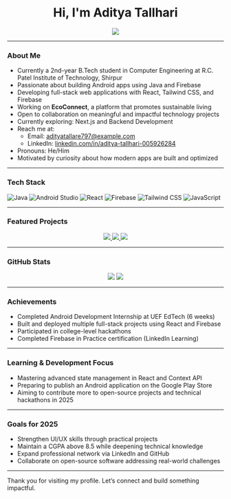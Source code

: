 <h1 align="center">Hi, I'm Aditya Tallhari</h1>

<p align="center">
  <img src="https://readme-typing-svg.herokuapp.com?font=Fira+Code&size=24&pause=1000&center=true&vCenter=true&width=500&lines=Computer+Engineering+Student;Android+and+Web+Developer;Open+Source+Enthusiast;Tech+Explorer" />
</p>

---

### About Me

- Currently a 2nd-year B.Tech student in Computer Engineering at R.C. Patel Institute of Technology, Shirpur  
- Passionate about building Android apps using Java and Firebase  
- Developing full-stack web applications with React, Tailwind CSS, and Firebase  
- Working on **EcoConnect**, a platform that promotes sustainable living  
- Open to collaboration on meaningful and impactful technology projects  
- Currently exploring: Next.js and Backend Development  
- Reach me at:
  - Email: adityatallare797@example.com  
  - LinkedIn: [linkedin.com/in/aditya-tallhari-005926284](https://www.linkedin.com/in/aditya-tallhari-005926284/)  
- Pronouns: He/Him  
- Motivated by curiosity about how modern apps are built and optimized

---

### Tech Stack

![Java](https://img.shields.io/badge/Java-ED8B00?style=for-the-badge&logo=java&logoColor=white)
![Android Studio](https://img.shields.io/badge/Android%20Studio-3DDC84?style=for-the-badge&logo=android-studio&logoColor=white)
![React](https://img.shields.io/badge/React-20232A?style=for-the-badge&logo=react&logoColor=61DAFB)
![Firebase](https://img.shields.io/badge/Firebase-FFCA28?style=for-the-badge&logo=firebase&logoColor=white)
![Tailwind CSS](https://img.shields.io/badge/TailwindCSS-38B2AC?style=for-the-badge&logo=tailwind-css&logoColor=white)
![JavaScript](https://img.shields.io/badge/JavaScript-F7DF1E?style=for-the-badge&logo=javascript&logoColor=black)

---

### Featured Projects

<p align="center">
  <a href="https://github.com/Aditya-tallhari/eco-connect">
    <img src="https://github-readme-stats.vercel.app/api/pin/?username=Aditya-tallhari&repo=eco-connect&theme=tokyonight" />
  </a>
  <a href="https://github.com/Aditya-tallhari/AI-Powered-Sign-Language-Translator">
    <img src="https://github-readme-stats.vercel.app/api/pin/?username=Aditya-tallhari&repo=AI-Powered-Sign-Language-Translator&theme=tokyonight" />
  </a>
  <a href="https://github.com/Aditya-tallhari/Aditya-Portfolio">
    <img src="https://github-readme-stats.vercel.app/api/pin/?username=Aditya-tallhari&repo=Aditya-Portfolio&theme=tokyonight" />
  </a>
</p>

---

### GitHub Stats

<p align="center">
  <img src="https://github-readme-stats.vercel.app/api?username=Aditya-tallhari&show_icons=true&theme=tokyonight" />
  <img src="https://github-readme-streak-stats.herokuapp.com/?user=Aditya-tallhari&theme=tokyonight" />
</p>

---

### Achievements

- Completed Android Development Internship at UEF EdTech (6 weeks)
- Built and deployed multiple full-stack projects using React and Firebase
- Participated in college-level hackathons
- Completed Firebase in Practice certification (LinkedIn Learning)

---

### Learning & Development Focus

- Mastering advanced state management in React and Context API  
- Preparing to publish an Android application on the Google Play Store  
- Aiming to contribute more to open-source projects and technical hackathons in 2025  

---

### Goals for 2025

- Strengthen UI/UX skills through practical projects  
- Maintain a CGPA above 8.5 while deepening technical knowledge  
- Expand professional network via LinkedIn and GitHub  
- Collaborate on open-source software addressing real-world challenges  

---

Thank you for visiting my profile. Let’s connect and build something impactful.
